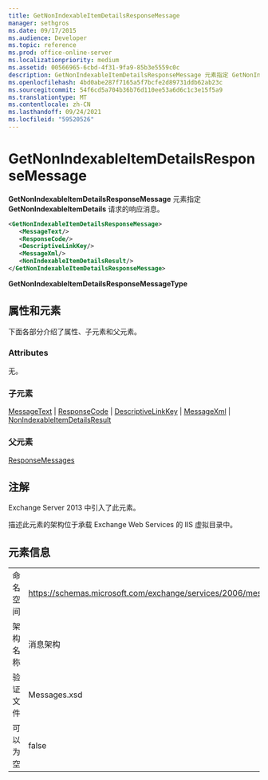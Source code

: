 ```yaml
---
title: GetNonIndexableItemDetailsResponseMessage
manager: sethgros
ms.date: 09/17/2015
ms.audience: Developer
ms.topic: reference
ms.prod: office-online-server
ms.localizationpriority: medium
ms.assetid: 00566965-6cbd-4f31-9fa9-85b3e5559c0c
description: GetNonIndexableItemDetailsResponseMessage 元素指定 GetNonIndexableItemDetails 请求的响应消息。
ms.openlocfilehash: 4bd0abe287f7165a5f7bcfe2d89731ddb62ab23c
ms.sourcegitcommit: 54f6cd5a704b36b76d110ee53a6d6c1c3e15f5a9
ms.translationtype: MT
ms.contentlocale: zh-CN
ms.lasthandoff: 09/24/2021
ms.locfileid: "59520526"
---
```

# <a name="getnonindexableitemdetailsresponsemessage"></a>GetNonIndexableItemDetailsResponseMessage

**GetNonIndexableItemDetailsResponseMessage** 元素指定 **GetNonIndexableItemDetails** 请求的响应消息。 
  
```XML
<GetNonIndexableItemDetailsResponseMessage>
   <MessageText/>
   <ResponseCode/>
   <DescriptiveLinkKey/>
   <MessageXml/>
   <NonIndexableItemDetailsResult/>
</GetNonIndexableItemDetailsResponseMessage>
```

 **GetNonIndexableItemDetailsResponseMessageType**
## <a name="attributes-and-elements"></a>属性和元素

下面各部分介绍了属性、子元素和父元素。
  
### <a name="attributes"></a>Attributes

无。
  
### <a name="child-elements"></a>子元素

[MessageText](messagetext.md)  | [ResponseCode](responsecode.md)  | [DescriptiveLinkKey](descriptivelinkkey.md)  | [MessageXml](messagexml.md)  | [NonIndexableItemDetailsResult](nonindexableitemdetailsresult.md)
  
### <a name="parent-elements"></a>父元素

[ResponseMessages](responsemessages.md)
  
## <a name="remarks"></a>注解

Exchange Server 2013 中引入了此元素。
  
描述此元素的架构位于承载 Exchange Web Services 的 IIS 虚拟目录中。
  
## <a name="element-information"></a>元素信息

|||
|:-----|:-----|
|命名空间  <br/> |https://schemas.microsoft.com/exchange/services/2006/messages  <br/> |
|架构名称  <br/> |消息架构  <br/> |
|验证文件  <br/> |Messages.xsd  <br/> |
|可以为空  <br/> |false  <br/> |
   

